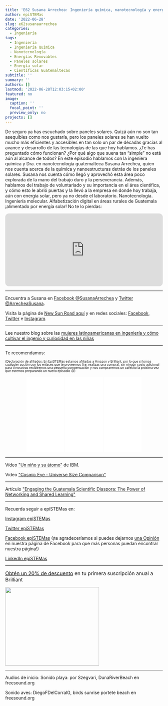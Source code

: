 ```yaml
---
title: 'E62 Susana Arrechea: Ingeniería química, nanotecnología y energías renovables'
author: epiSTEMas
date: '2022-06-28'
slug: e62susanaarrechea
categories:
  - Ingeniería
tags:
  - Ingeniería
  - Ingeniería Química
  - Nanotecnología
  - Energías Renovables
  - Paneles solares
  - Energía solar
  - Científicas Guatemaltecas
subtitle: ''
summary: ''
authors: []
lastmod: '2022-06-28T12:03:15+02:00'
featured: no
image:
  caption: ''
  focal_point: ''
  preview_only: no
projects: []
---
```



De seguro ya has escuchado sobre paneles solares. Quizá aún no son tan asequibles como nos gustaría, pero los paneles solares se han vuelto mucho más eficientes y accesibles en tan solo un par de décadas gracias al avance y desarrollo de las tecnologías de las que hoy hablamos. ¿Te has preguntado cómo funcionan? ¿Por qué algo que suena tan “simple” no está aún al alcance de todos? En este episodio hablamos con la ingeniera química y Dra. en nanotecnología guatemalteca Susana Arrechea, quien nos cuenta acerca de la química y nanoestructuras detrás de los paneles solares. Susana nos cuenta cómo llegó y aprovechó esta área poco explorada de la mano del trabajo duro y la perseverancia. Además, hablamos del trabajo de voluntariado y su importancia en el área científica, y cómo esto le abrió puertas y la llevó a la empresa en donde hoy trabaja, aún con energía solar, pero ya no desde el laboratorio. Nanotecnología. Ingeniería molecular. Alfabetización digital en áreas rurales de Guatemala ¡alimentado por energía solar! No te lo pierdas:

<iframe style="border-radius:12px" src="https://open.spotify.com/embed/episode/03NoH1dzhhVLavp3PIC7u0?utm_source=generator&theme=0" width="100%" height="232" frameBorder="0" allowfullscreen="" allow="autoplay; clipboard-write; encrypted-media; fullscreen; picture-in-picture"></iframe>



- - - - -


Encuentra a Susana en [Facebook @SusanaArrechea](https://www.facebook.com/susanaarrechea) y [Twitter @ArrecheaSusana](https://twitter.com/ArrecheaSusana).  


Visita la página de [New Sun Road aquí](https://newsunroad.com/projects/) y en redes sociales: [Facebook](https://www.facebook.com/NewSunRoadGuatemala), [Twitter](https://twitter.com/NewSunRoad) e [Instagram](https://www.instagram.com/newsunroadguatemala/).

- - - - -

Lee nuestro blog sobre las [mujeres latinoamericanas en ingeniería y cómo cultivar el ingenio y curiosidad en las niñas](https://www.epistemas.com/post/las-ingenieras-latinoamericanas-hoy-y-manana-230622/)


- - - - -

Te recomendamos: 

<font size = 1.5> <p style = "line-height:1"> 
(Declaración de afiliados: En EpiSTEMas estamos afiliadas a Amazon y Brilliant, por lo que si tomas cualquier acción con los enlaces que te proveemos (i.e. realizas una compra), sin ningún costo adicional para tí nosotras recibiremos una pequeña compensación y nos compraremos un cafecito la próxima vez que estemos preparando un nuevo episodio 😉) 
</font> </p>


<center>

<iframe sandbox="allow-popups allow-scripts allow-modals allow-forms allow-same-origin" style="width:120px;height:240px;" marginwidth="0" marginheight="0" scrolling="no" frameborder="0" src="//ws-na.amazon-adsystem.com/widgets/q?ServiceVersion=20070822&OneJS=1&Operation=GetAdHtml&MarketPlace=US&source=ss&ref=as_ss_li_til&ad_type=product_link&tracking_id=braeunerd04-20&language=en_US&marketplace=amazon&region=US&placement=B08YRMDQDY&asins=B08YRMDQDY&linkId=d0eba3624b7eca112fb7bda2ee293a42&show_border=true&link_opens_in_new_window=true"></iframe>

<iframe sandbox="allow-popups allow-scripts allow-modals allow-forms allow-same-origin" style="width:120px;height:240px;" marginwidth="0" marginheight="0" scrolling="no" frameborder="0" src="//ws-na.amazon-adsystem.com/widgets/q?ServiceVersion=20070822&OneJS=1&Operation=GetAdHtml&MarketPlace=US&source=ss&ref=as_ss_li_til&ad_type=product_link&tracking_id=braeunerd04-20&language=en_US&marketplace=amazon&region=US&placement=B09BF8J9HL&asins=B09BF8J9HL&linkId=9420381b8270ceca162f2b2954d9e165&show_border=true&link_opens_in_new_window=true"></iframe>

<iframe sandbox="allow-popups allow-scripts allow-modals allow-forms allow-same-origin" style="width:120px;height:240px;" marginwidth="0" marginheight="0" scrolling="no" frameborder="0" src="//ws-na.amazon-adsystem.com/widgets/q?ServiceVersion=20070822&OneJS=1&Operation=GetAdHtml&MarketPlace=US&source=ss&ref=as_ss_li_til&ad_type=product_link&tracking_id=braeunerd04-20&language=en_US&marketplace=amazon&region=US&placement=B08WCKFYXL&asins=B08WCKFYXL&linkId=e9d9f6d23d87a5128ffcab529cde1624&show_border=true&link_opens_in_new_window=true"></iframe>


</center>

- - - - -


Vídeo ["Un niño y su átomo"](https://www.youtube.com/watch?v=dLr4rt4HaGA) de IBM.  



Vídeo ["Cosmic Eye - Universe Size Comparison"](https://youtu.be/8Are9dDbW24)

- - - - -

Artículo ["Engaging the Guatemala Scientific Diaspora: The Power of Networking and Shared Learning"](https://bit.ly/3HZnvE3)


- - - - -


Recuerda seguir a epiSTEMas en:

[Instagram epiSTEMas](https://www.instagram.com/epistemas/)  

[Twitter epiSTEMas](https://twitter.com/epiSTEMas_Pod)

[Facebook epiSTEMas](https://www.facebook.com/epiSTEMasPod) (¡te agradeceríamos si puedes dejarnos [una Opinión](https://www.facebook.com/epiSTEMasPod/reviews/) en nuestra página de Facebook para que más personas puedan encontrar nuestra página!)

[LinkedIn epiSTEMas](https://www.linkedin.com/company/epistemas-podcast/)



- - - - -

<font size="3"> 

[Obtén un 20% de descuento](https://brilliant.sjv.io/c/2994553/1003358/12858?subId1=EpiSTEMas&u=http%3A%2F%2Fbrilliant.org%2Fimpactnetwork%2F) en tu primera suscripción anual a Brilliant </font>


<a href="https://brilliant.sjv.io/c/2994553/1003364/12858?subId1=epiSTEMas&u=http%3A%2F%2Fbrilliant.org%2Fimpactnetwork%2F%3Firclickid%3D%7Bclickid%7D%26utm_medium%3Daffiliates%26utm_campaign%3D%7Birpid%7D%26utm_source%3D%7Bmp_value1%7D%26utm_content%3D%7Btimestamp%7D_%7Biradtype%7D_%7Biradname%7D%26utm_term%3D%7Bmp_value2%7D" target="_top" id="1003364"><img src="//a.impactradius-go.com/display-ad/12858-1003364" border="0" alt="" width="300" height="250"/></a><img height="0" width="0" src="https://imp.pxf.io/i/2994553/1003364/12858?subId1=epiSTEMas" style="position:absolute;visibility:hidden;" border="1" />

- - - - -

Audios de inicio: 
Sonido playa: por Szegvari, DunaRiverBeach en freesound.org

Sonido aves: DiegoFDelCorralG, birds sunrise portete beach en freesound.org